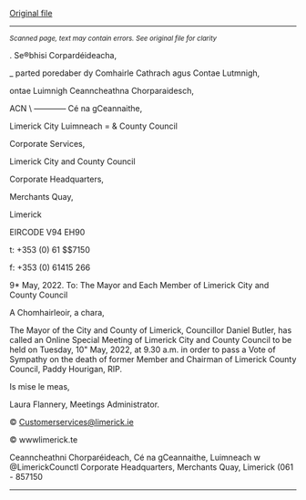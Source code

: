 [Original file](https://www.limerick.ie/sites/default/files/media/documents/2022-05/Agenda%20Special%20Meeting%2010.05.2022.pdf)

---
*<small>Scanned page, text may contain errors. See original file for clarity</small>*  

. Se®bhisi Corpardéideacha,

_ parted poredaber dy Comhairle Cathrach agus Contae Lutmnigh,

ontae Luimnigh Ceanncheathna Chorparaidesch,

ACN \ ———— Cé na gCeannaithe,

Limerick City Luimneach
= & County Council

Corporate Services,

Limerick City and County Council

Corporate Headquarters,

Merchants Quay,

Limerick

EIRCODE V94 EH90

t: +353 (0) 61 $$7150

f: +353 (0) 61415 266

9* May, 2022.
To: The Mayor and Each Member of Limerick City and County Council

A Chomhairleoir, a chara,

The Mayor of the City and County of Limerick, Councillor Daniel Butler, has called an Online
Special Meeting of Limerick City and County Council to be held on Tuesday, 10" May, 2022,
at 9.30 a.m. in order to pass a Vote of Sympathy on the death of former Member and
Chairman of Limerick County Council, Paddy Hourigan, RIP.

Is mise le meas,

Laura Flannery,
Meetings Administrator.

© Customerservices@limerick.ie

© wwwlimerick.te

Ceanncheathni Chorparéideach, Cé na gCeannaithe, Luimneach w @LimerickCounctl
Corporate Headquarters, Merchants Quay, Limerick (061 - 857150


---
